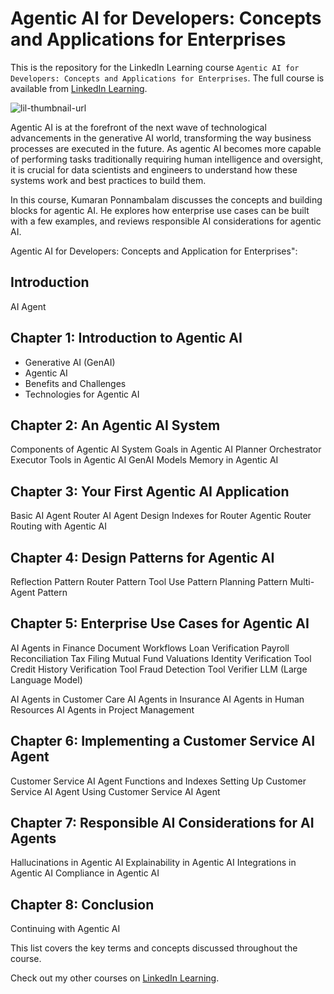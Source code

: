 # Agentic AI for Developers: Concepts and Applications for Enterprises
This is the repository for the LinkedIn Learning course `Agentic AI for Developers: Concepts and Applications for Enterprises`. The full course is available from [LinkedIn Learning][lil-course-url].

![lil-thumbnail-url]

Agentic AI is at the forefront of the next wave of technological advancements in the generative AI world, transforming the way business processes are executed in the future. As agentic AI becomes more capable of performing tasks traditionally requiring human intelligence and oversight, it is crucial for data scientists and engineers to understand how these systems work and best practices to build them.
 
In this course, Kumaran Ponnambalam discusses the concepts and building blocks for agentic AI. He explores how enterprise use cases can be built with a few examples, and reviews responsible AI considerations for agentic AI.

Agentic AI for Developers: Concepts and Application for Enterprises":


## Introduction
AI Agent

## Chapter 1: Introduction to Agentic AI
- Generative AI (GenAI)
- Agentic AI
- Benefits and Challenges
- Technologies for Agentic AI

## Chapter 2: An Agentic AI System
Components of Agentic AI System
Goals in Agentic AI
Planner
Orchestrator
Executor
Tools in Agentic AI
GenAI Models
Memory in Agentic AI

## Chapter 3: Your First Agentic AI Application
Basic AI Agent
Router AI Agent Design
Indexes for Router
Agentic Router
Routing with Agentic AI

## Chapter 4: Design Patterns for Agentic AI
Reflection Pattern
Router Pattern
Tool Use Pattern
Planning Pattern
Multi-Agent Pattern

## Chapter 5: Enterprise Use Cases for Agentic AI
AI Agents in Finance
Document Workflows
Loan Verification
Payroll Reconciliation
Tax Filing
Mutual Fund Valuations
Identity Verification Tool
Credit History Verification Tool
Fraud Detection Tool
Verifier LLM (Large Language Model)

AI Agents in Customer Care
AI Agents in Insurance
AI Agents in Human Resources
AI Agents in Project Management

## Chapter 6: Implementing a Customer Service AI Agent
Customer Service AI Agent
Functions and Indexes
Setting Up Customer Service AI Agent
Using Customer Service AI Agent

## Chapter 7: Responsible AI Considerations for AI Agents
Hallucinations in Agentic AI
Explainability in Agentic AI
Integrations in Agentic AI
Compliance in Agentic AI

## Chapter 8: Conclusion
Continuing with Agentic AI

This list covers the key terms and concepts discussed throughout the course.

                            
Check out my other courses on [LinkedIn Learning](https://www.linkedin.com/learning/instructors/kumaran-ponnambalam?u=104).

[0]: # (Replace these placeholder URLs with actual course URLs)

[lil-course-url]: https://www.linkedin.com/learning/agentic-ai-for-developers-concepts-and-applications-for-enterprises
[lil-thumbnail-url]: https://media.licdn.com/dms/image/v2/D560DAQHzCdkrNwuB5w/learning-public-crop_675_1200/learning-public-crop_675_1200/0/1726507433613?e=2147483647&v=beta&t=4ZNKsRbW5OIA5pSeAPoJj_XODyVfzCJQPvJmzCRSay4

